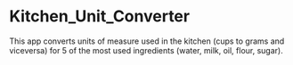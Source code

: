 # Kitchen_Unit_Converter

This app converts units of measure used in the kitchen (cups to grams and viceversa) for 5 of the most used ingredients (water, milk, oil, flour, sugar).
